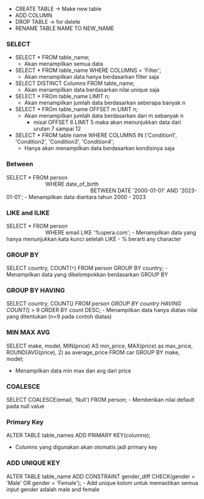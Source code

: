 - CREATE TABLE -> Make new table
- ADD COLUMN
- DROP TABLE -> for delete
- RENAME TABLE NAME TO NEW_NAME

### SELECT 
- SELECT * FROM table_name;
	- Akan menampilkan semua data
- SELECT * FROM table_name WHERE COLUMNS = 'Filter';
	- Akan menampilkan data hanya berdasarkan filter saja
- SELECT DISTINCT Columns FROM table_name;
	- Akan menampilkan data berdasarkan nilai unique saja
- SELECT * FROm table_name LIMIT n;
	- Akan menampilkan jumlah data berdasarkan seberapa banyak n
- SELECT * FROm table_name OFFSET m LIMIT n;
	- Akan menampilkan jumlah data berdasarkan dari m sebanyak n
		- misal OFFSET 6 LIMIT 5 maka akan menunjukkan data dari urutan 7 sampai 12
- SELECT * FROM table name WHERE COLUMNS IN ('Condition1', 'Condition2', 'Condition3', 'Condition4';
	- Hanya akan menampilkan data berdasarkan kondisinya saja
### Between
SELECT * FROM person                                                                                                                  WHERE date_of_birth                                                                                                                           BETWEEN DATE '2000-01-01' AND '2023-01-01';
	- Menampilkan data diantara tahun 2000 - 2023

### LIKE and ILIKE
SELECT * FROM person                                                                                                                 WHERE email LIKE '%opera.com';
	- Menampilkan data yang hanya menunjukkan kata kunci setelah LIKE
		- % berarti any character

### GROUP BY
SELECT country, COUNT(`*`) FROM person GROUP BY country;
	- Menampilkan data yang dikelompokkan berdasarkan GROUP BY

### GROUP BY HAVING
SELECT country, COUNT(*) FROM person 
GROUP BY country HAVING COUNT(*) > 9 ORDER BY count DESC;
	- Menampilkan data hanya diatas nilai yang ditentukan (n=9 pada contoh diatas)

### MIN MAX AVG
SELECT make, model, 
MIN(price) AS min_price, 
MAX(price) as max_price, 
ROUND(AVG(price), 2) as average_price 
FROM car GROUP BY make, model;
- Menampilkan data min max dan avg dari price

### COALESCE
SELECT COALESCE(email, 'Null') FROM person;
	- Memberikan nilai default pada null value

### Primary Key
ALTER TABLE table_names ADD PRIMARY KEY(columns);
- Columns yang digunakan akan otomatis jadi primary key

### ADD UNIQUE KEY
ALTER TABLE table_name ADD CONSTRAINT gender_diff 
CHECK(gender = 'Male' OR gender = 'Female');
	- Add unique kolom untuk memastikan semua input gender adalah male and female